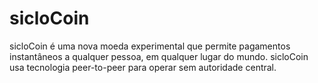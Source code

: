 # sicloCoin
sicloCoin é uma nova moeda experimental que permite pagamentos instantâneos a qualquer pessoa, em qualquer lugar do mundo. sicloCoin usa
tecnologia peer-to-peer para operar sem autoridade central.
